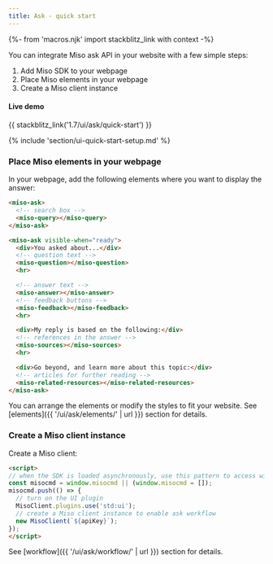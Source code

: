 ```yaml
---
title: Ask - quick start
---
```


{%- from 'macros.njk' import stackblitz_link with context -%}

You can integrate Miso ask API in your website with a few simple steps:

1. Add Miso SDK to your webpage
1. Place Miso elements in your webpage
1. Create a Miso client instance

#### Live demo

{{ stackblitz_link('1.7/ui/ask/quick-start') }}

{% include 'section/ui-quick-start-setup.md' %}

### Place Miso elements in your webpage

In your webpage, add the following elements where you want to display the answer:

```html
<miso-ask>
  <!-- search box -->
  <miso-query></miso-query>
</miso-ask>

<miso-ask visible-when="ready">
  <div>You asked about...</div>
  <!-- question text -->
  <miso-question></miso-question>
  <hr>

  <!-- answer text -->
  <miso-answer></miso-answer>
  <!-- feedback buttons -->
  <miso-feedback></miso-feedback>
  <hr>

  <div>My reply is based on the following:</div>
  <!-- references in the answer -->
  <miso-sources></miso-sources>
  <hr>

  <div>Go beyond, and learn more about this topic:</div>
  <!-- articles for further reading -->
  <miso-related-resources></miso-related-resources>
</miso-ask>
```

You can arrange the elements or modify the styles to fit your website. See [elements]({{ '/ui/ask/elements/' | url }}) section for details.

### Create a Miso client instance

Create a Miso client:

```html
<script>
// when the SDK is loaded asynchronously, use this pattern to access window.MisoClient
const misocmd = window.misocmd || (window.misocmd = []);
misocmd.push(() => {
  // turn on the UI plugin
  MisoClient.plugins.use('std:ui');
  // create a Miso client instance to enable ask workflow
  new MisoClient(`${apiKey}`);
});
</script>
```

See [workflow]({{ '/ui/ask/workflow/' | url }}) section for details.
